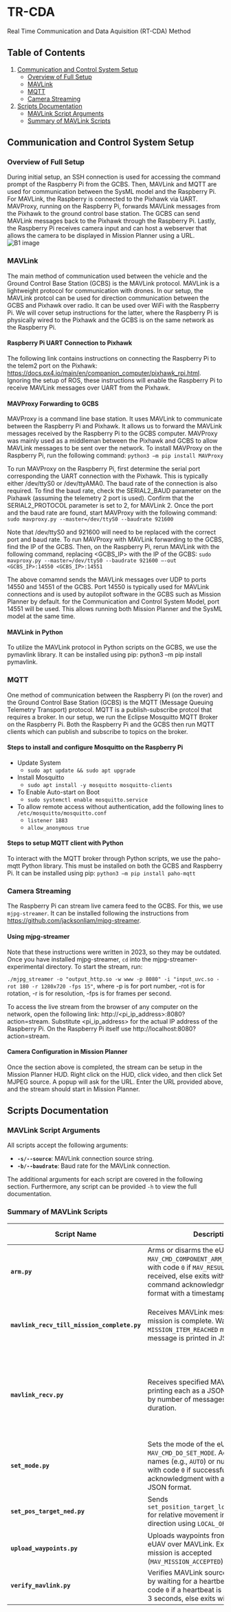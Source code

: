 # TR-CDA
Real Time Communication and Data Aquisition (RT-CDA) Method

## Table of Contents
1. [Communication and Control System Setup](#communication-and-control-system-setup)  
   - [Overview of Full Setup](#overview-of-full-setup)  
   - [MAVLink](#mavlink) 
   - [MQTT](#mqtt)  
   - [Camera Streaming](#camera-streaming)  
2. [Scripts Documentation](#scripts-documentation)  
   - [MAVLink Script Arguments](#mavlink-script-arguments)  
   - [Summary of MAVLink Scripts](#summary-of-mavlink-scripts)  

## Communication and Control System Setup

### Overview of Full Setup
During initial setup, an SSH connection is used for accessing the command prompt of the Raspberry Pi from the GCBS. Then, MAVLink and MQTT are used for communication between the SysML model and the Raspberry Pi. For MAVLink, the Raspberry is connected to the Pixhawk via UART. MAVProxy, running on the Raspberry Pi, forwards MAVLink messages from the Pixhawk to the ground control base station. The GCBS can send MAVLink messages back to the Pixhawk through the Raspberry Pi. Lastly, the Raspberry Pi receives camera input and can host a webserver that allows the camera to be displayed in Mission Planner using a URL.
![B1 image](https://github.com/clarc10/TR-CDA/blob/a05636617ff4b3ed106697e5c72e0068f18a77ee/B1.png?raw=true)

### MAVLink 
The main method of communication used between the vehicle and the Ground Control Base Station (GCBS) is the MAVLink protocol. MAVLink is a lightweight protocol for communication with drones. In our setup, the MAVLink protcol can be used for direction communication between the GCBS and Pixhawk over radio. It can be used over WiFi with the Raspberry Pi. We will cover setup instructions for the latter, where the Raspberry Pi is physically wired to the Pixhawk and the GCBS is on the same network as the Raspberry Pi.

#### Raspberry Pi UART Connection to Pixhawk
The following link contains instructions on connecting the Raspberry Pi to the telem2 port on the Pixhawk: https://docs.px4.io/main/en/companion_computer/pixhawk_rpi.html. Ignoring the setup of ROS, these instructions will enable the Raspberry Pi to receive MAVLink messages over UART from the Pixhawk.

#### MAVProxy Forwarding to GCBS
MAVProxy is a command line base station. It uses MAVLink to communicate between the Raspberry Pi and Pixhawk. It allows us to forward the MAVLink messages received by the Raspberry Pi to the GCBS computer. MAVProxy was mainly used as a middleman between the Pixhawk and GCBS to allow MAVLink messages to be sent over the network. To install MAVProxy on the Raspberry Pi, run the following command: `python3 –m pip install MAVProxy`

To run MAVProxy on the Raspberry Pi, first determine the serial port corresponding the UART connection with the Pixhawk. This is typically either /dev/ttyS0 or /dev/ttyAMA0. The baud rate of the connection is also required. To find the baud rate, check the SERIAL2_BAUD parameter on the Pixhawk (assuming the telemetry 2 port is used). Confirm that the SERIAL2_PROTOCOL parameter is set to 2, for MAVLink 2. Once the port and the baud rate are found, start MAVProxy with the following command: 
`sudo mavproxy.py --master=/dev/ttyS0 --baudrate 921600`

Note that /dev/ttyS0 and 921600 will need to be replaced with the correct port and baud rate. To run MAVProxy with MAVLink forwarding to the GCBS, find the IP of the GCBS. Then, on the Raspberry Pi, rerun MAVLink with the following command, replacing <GCBS_IP> with the IP of the GCBS:
`sudo mavproxy.py --master=/dev/ttyS0 --baudrate 921600 –-out <GCBS_IP>:14550 <GCBS_IP>:14551`

The above comamnd sends the MAVLink messages over UDP to ports 14550 and 14551 of the GCBS. Port 14550 is typically used for MAVLink connections and is used by autopilot software in the GCBS such as Mission Planner by default. for the Communication and Control System Model, port 14551 will be used. This allows running both Mission Planner and the SysML model at the same time. 

#### MAVLink in Python
To utilize the MAVLink protocol in Python scripts on the GCBS, we use the pymavlink library. It can be installed using pip: python3 –m pip install pymavlink. 

### MQTT 
One method of communication between the Raspberry Pi (on the rover) and the Ground Control Base Station (GCBS) is the MQTT (Message Queuing Telemetry Transport) protocol. MQTT is a publish-subscribe protcol that requires a broker. In our setup, we run the Eclipse Mosquitto MQTT Broker on the Raspberry Pi. Both the Raspberry Pi and the GCBS then run MQTT clients which can publish and subscribe to topics on the broker.

#### Steps to install and configure Mosquitto on the Raspberry Pi
- Update System
    - `sudo apt update && sudo apt upgrade`
-	Install Mosquitto
    - `sudo apt install -y mosquitto mosquitto-clients`
- To Enable Auto-start on Boot
    - `sudo systemctl enable mosquitto.service`
-	To allow remote access without authentication, add the following lines to `/etc/mosquitto/mosquitto.conf`
    -	`listener 1883`
    - `allow_anonymous true`

#### Steps to setup MQTT client with Python
To interact with the MQTT broker through Python scripts, we use the paho-mqtt Python library. This must be installed on both the GCBS and Raspberry Pi. It can be installed using pip:
`python3 –m pip install paho-mqtt`

### Camera Streaming
The Raspberry Pi can stream live camera feed to the GCBS. For this, we use `mjpg-streamer`. It can be installed following the instructions from https://github.com/jacksonliam/mjpg-streamer. 

#### Using mjpg-streamer
Note that these instructions were written in 2023, so they may be outdated. 
Once you have installed mjpg-streamer, `cd` into the  mjpg-streamer-experimental directory. 
To start the stream, run: 

`./mjpg_streamer -o "output_http.so -w www -p 8080" -i "input_uvc.so -rot 180 -r 1280x720 -fps 15"`, 
where -p is for port number, -rot is for rotation, -r is for resolution, -fps is for frames per second.

To access the live stream from the browser of any computer on the network, open the following link: http://<pi_ip_address>:8080?action=stream. Substitute <pi_ip_address> for the actual IP address of the Raspberry Pi. On the Raspberry Pi itself use http://localhost:8080?action=stream.


#### Camera Configuration in Mission Planner
Once the section above is completed, the stream can be setup in the Mission Planner HUD. Right click on the HUD, click video, and then click Set MJPEG source. A popup will ask for the URL. Enter the URL provided above, and the stream should start in Mission Planner.

## Scripts Documentation

### MAVLink Script Arguments
All scripts accept the following arguments:  
- **`-s/--source`**: MAVLink connection source string.  
- **`-b/--baudrate`**: Baud rate for the MAVLink connection.

The additional arguments for each script are covered in the following section.
Furthermore, any script can be provided `-h` to view the full documentation. 

### Summary of MAVLink Scripts

| **Script Name**                | **Description**                                                                                                                                                                                                                 | **Key Arguments**                                  |
|--------------------------------|-----------------------------------------------------------------------------------------------------------------------------------------------------------------------------------------------------------------------------|--------------------------------------------------|
| **`arm.py`**                   | Arms or disarms the eUAV by sending `MAV_CMD_COMPONENT_ARM_DISARM`. Exits with code `0` if `MAV_RESULT_ACCEPTED` is received, else exits with code `1`. Prints command acknowledgment in JSON format with a timestamp.       | `-d/--disarm` (disarm instead of arm)            |
| **`mavlink_recv_till_mission_complete.py`** | Receives MAVLink messages until the mission is complete. Waits for `MISSION_ITEM_REACHED` message. Each message is printed in JSON format.                                                                            | `msg_types` (specific message types), `-a` (add timestamp) |
| **`mavlink_recv.py`**          | Receives specified MAVLink messages, printing each as a JSON line. Can limit by number of messages or time duration.                                                                                                         | `msg_types` (specific message types), `-n` (max messages), `-t` (max time), `-a` (add timestamp) |
| **`set_mode.py`**              | Sets the mode of the eUAV by sending `MAV_CMD_DO_SET_MODE`. Accepts mode names (e.g., `AUTO`) or numbers. Exits with code `0` if successful, else `1`. Prints acknowledgment with a timestamp in JSON format.               | `mode` (name or number)                          |
| **`set_pos_target_ned.py`**    | Sends `set_position_target_local_ned_message` for relative movement in the North-East direction using `LOCAL_OFFSET_NED` frame.                                                                                             | `N` (meters North), `E` (meters East)            |
| **`upload_waypoints.py`**      | Uploads waypoints from a file to the eUAV over MAVLink. Exits with code `0` if mission is accepted (`MAV_MISSION_ACCEPTED`), else `1`.                                                                                       | `WP_FILE` (path to waypoint file)                |
| **`verify_mavlink.py`**        | Verifies MAVLink source and baudrate by waiting for a heartbeat. Exits with code `0` if a heartbeat is received within 3 seconds, else exits with code `1`.                                                                 | None                                             |




